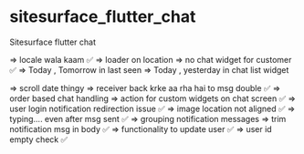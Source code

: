 # sitesurface_flutter_chat

Sitesurface flutter chat

=> locale wala kaam ✅
=> loader on location
=> no chat widget for customer ✅
=> Today , Tomorrow in last seen
=> Today , yesterday in chat list widget

=> scroll date thingy
=> receiver back krke aa rha hai to msg double ✅
=> order based chat handling
=> action for custom widgets on chat screen ✅
=> user login notification redirection issue ✅
=> image location not aligned ✅
=> typing.... even after msg sent ✅
=> grouping notification messages
=> trim notification msg in body ✅
=> functionality to update user ✅
=> user id empty check ✅
